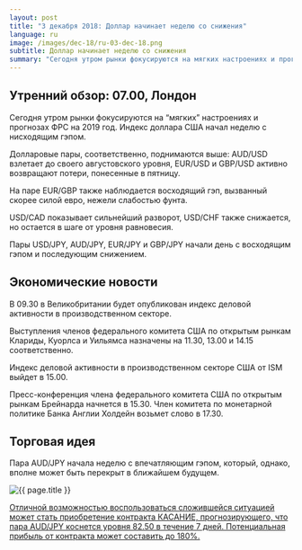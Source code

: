 ```yaml
---
layout: post
title: "3 декабря 2018: Доллар начинает неделю со снижения"
language: ru
image: /images/dec-18/ru-03-dec-18.png
subtitle: Доллар начинает неделю со снижения
summary: "Сегодня утром рынки фокусируются на мягких настроениях и прогнозах ФРС на 2019 год. Индекс доллара США начал неделю с нисходящим гэпом"
---
```

## Утренний обзор: 07.00, Лондон
 
Сегодня утром рынки фокусируются на “мягких” настроениях и прогнозах ФРС на 2019 год. Индекс доллара США начал неделю с нисходящим гэпом.

Долларовые пары, соответственно, поднимаются выше: AUD/USD взлетает до своего августовского уровня, EUR/USD и GBP/USD активно возвращают потери, понесенные в пятницу.

На паре EUR/GBP также наблюдается восходящий гэп, вызванный скорее силой евро, нежели слабостью фунта. 

USD/CAD показывает сильнейший разворот, USD/CHF также снижается, но остается в шаге от уровня равновесия.

Пары USD/JPY, AUD/JPY, EUR/JPY и GBP/JPY начали день с восходящим гэпом и последующим снижением.
 
## Экономические новости
 
В 09.30 в Великобритании будет опубликован индекс деловой активности в производственном секторе.

Выступления членов федерального комитета США по открытым рынкам Клариды, Куорлса и Уильямса назначены на 11.30, 13.00 и 14.15 соответственно.

Индекс деловой активности в производственном секторе США от ISM выйдет в 15.00.

Пресс-конференция члена федерального комитета США по открытым рынкам Брейнарда начнется в 15.30. Член комитета по монетарной политике Банка Англии Холдейн возьмет слово в 17.30.

## Торговая идея
 
Пара AUD/JPY начала неделю с впечатляющим гэпом, который, однако, вполне может быть перекрыт в ближайшем будущем.

<img src="{{ site.url }}/images/dec-18/ru-03-dec-18.png" alt="{{ page.title }}"  title="{{ page.title }}">

<a href="%LINK%%?currency=USD&market=forex&underlying=frxAUDJPY&formname=touchnotouch&duration_amount=7&duration_units=d&amount=10&amount_type=stake&expiry_type=duration&barrier=82.50" target="_blank" rel="noopener noreferrer nofollow">Отличной возможностью воспользоваться сложившейся ситуацией может стать приобретение контракта КАСАНИЕ, прогнозирующего, что пара AUD/JPY коснется уровня 82.50 в течение 7 дней. Потенциальная прибыль от контракта может составить до 180%.</a>
